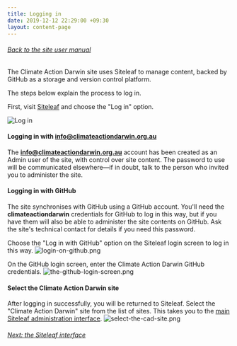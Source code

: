 ```yaml
---
title: Logging in
date: 2019-12-12 22:29:00 +09:30
layout: content-page
---
```


###### [Back to the site user manual](/administration/)

The Climate Action Darwin site uses Siteleaf to manage content, backed by GitHub as a storage and version control platform.

The steps below explain the process to log in.

First, visit [Siteleaf](https://manage.siteleaf.com) and choose the "Log in" option.

![Log in](/uploads/siteleaf-login.png)

#### Logging in with info@climateactiondarwin.org.au

The **info@climateactiondarwin.org.au** account has been created as an Admin user of the site, with control over site content. The password to use will be communicated elsewhere—if in doubt, talk to the person who invited you to administer the site.

#### Logging in with GitHub

The site synchronises with GitHub using a GitHub account. You'll need the **climateactiondarwin** credentials for GitHub to log in this way, but if you have them will also be able to administer the site contents on GitHub. Ask the site's technical contact for details if you need this password.

Choose the "Log in with GitHub" option on the Siteleaf login screen to log in this way.
![login-on-github.png](/uploads/login-on-github.png)

On the GitHub login screen, enter the Climate Action Darwin GitHub credentials.
![the-github-login-screen.png](/uploads/the-github-login-screen.png)

#### Select the Climate Action Darwin site

After logging in successfully, you will be returned to Siteleaf. Select the "Climate Action Darwin" site from the list of sites. This takes you to the [main Siteleaf administration interface](/the-siteleaf-interface/).
![select-the-cad-site.png](/uploads/select-the-cad-site.png)

###### [Next: the Siteleaf interface](/the-siteleaf-interface/)